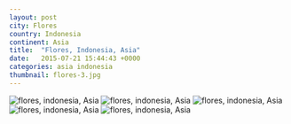 ```yaml
---
layout: post
city: Flores
country: Indonesia
continent: Asia
title:  "Flores, Indonesia, Asia"
date:   2015-07-21 15:44:43 +0000
categories: asia indonesia
thumbnail: flores-3.jpg
---
```


<div class="img-container">
	<img class="img-responsive" src="{{ site.baseurl }}/img/countries/indonesia/flores-1.jpg" alt="flores, indonesia, Asia"/>
	<img class="img-responsive" src="{{ site.baseurl }}/img/countries/indonesia/flores-2.jpg" alt="flores, indonesia, Asia"/>
	<img class="img-responsive" src="{{ site.baseurl }}/img/countries/indonesia/flores-3.jpg" alt="flores, indonesia, Asia"/>
	<img class="img-responsive" src="{{ site.baseurl }}/img/countries/indonesia/flores-4.jpg" alt="flores, indonesia, Asia"/>
	<img class="img-responsive" src="{{ site.baseurl }}/img/countries/indonesia/flores-5.jpg" alt="flores, indonesia, Asia"/>
</div>
